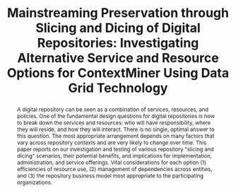 ---
abstract: 'A digital repository can be seen as a combination of services, resources,
  and policies. One of the fundamental design questions for digital repositories is
  how to break down the services and resources: who will have responsibility, where
  they will reside, and how they will interact. There is no single, optimal answer
  to this question. The most appropriate arrangement depends on many factors that
  vary across repository contexts and are very likely to change over time. This paper
  reports on our investigation and testing of various repository "slicing and dicing"
  scenarios, their potential benefits, and implications for implementation, administration,
  and service offerings. Vital considerations for each option (1) efficiencies of
  resource use, (2) management of dependencies across entities, and (3) the repository
  business model most appropriate to the participating organizations. '
creators:
- Lee, Christopher
- Shah, Chirag
- Hou, Chien-Yi
- Marciano, Richard
date: null
document_url: https://services.phaidra.univie.ac.at/api/object/o:294017/download
grand_parent: iPRES
institutions: []
keywords:
- san francisco
landing_page_url: https://phaidra.univie.ac.at/o:294017
language: eng
layout: publication
license: CC BY-SA 3.0 AT
notes_url: null
parent: iPRES 2009
publication_type: paper
size: 1335084
slides_url: null
source_name: iPRES
title: 'Mainstreaming Preservation through Slicing and Dicing of Digital Repositories:
  Investigating Alternative Service and Resource Options for ContextMiner Using Data
  Grid Technology'
year: 2009
---